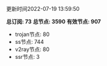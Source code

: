 更新时间2022-07-19 13:59:50

**总订阅: 73**
**总节点: 3590**
**有效节点: 907**
- trojan节点: 80
- ss节点: 744
- v2ray节点: 80
- ssr节点: 3
